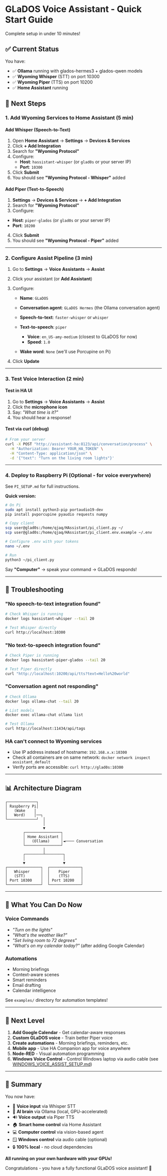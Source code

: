 # GLaDOS Voice Assistant - Quick Start Guide

Complete setup in under 10 minutes!

## ✅ Current Status

You have:
- ✅ **Ollama** running with glados-hermes3 + glados-qwen models
- ✅ **Wyoming Whisper** (STT) on port 10300
- ✅ **Wyoming Piper** (TTS) on port 10200
- ✅ **Home Assistant** running

## 🎯 Next Steps

### 1. Add Wyoming Services to Home Assistant (5 min)

#### Add Whisper (Speech-to-Text)
1. Open **Home Assistant** → **Settings** → **Devices & Services**
2. Click **+ Add Integration**
3. Search for **"Wyoming Protocol"**
4. Configure:
   - **Host**: `hassistant-whisper` (or `glad0s` or your server IP)
   - **Port**: `10300`
5. Click **Submit**
6. You should see **"Wyoming Protocol - Whisper"** added

#### Add Piper (Text-to-Speech)
1. **Settings** → **Devices & Services** → **+ Add Integration**
2. Search for **"Wyoming Protocol"**
3. Configure:
  - **Host**: `piper-glados` (or `glad0s` or your server IP)
   - **Port**: `10200`
4. Click **Submit**
5. You should see **"Wyoming Protocol - Piper"** added

---

### 2. Configure Assist Pipeline (3 min)

1. Go to **Settings** → **Voice Assistants** → **Assist**
2. Click your assistant (or **Add Assistant**)
3. Configure:

   - **Name**: `GLaDOS`

   - **Conversation agent**: `GLaDOS Hermes` (the Ollama conversation agent)

   - **Speech-to-text**: `faster-whisper` or `whisper`

   - **Text-to-speech**: `piper`
     - **Voice**: `en_US-amy-medium` (closest to GLaDOS for now)
     - **Speed**: `1.0`

   - **Wake word**: `None` (we'll use Porcupine on Pi)

4. Click **Update**

---

### 3. Test Voice Interaction (2 min)

#### Test in HA UI
1. Go to **Settings** → **Voice Assistants** → **Assist**
2. Click the **microphone icon**
3. Say: *"What time is it?"*
4. You should hear a response!

#### Test via curl (debug)
```bash
# From your server
curl -X POST "http://assistant-ha:8123/api/conversation/process" \
  -H "Authorization: Bearer YOUR_HA_TOKEN" \
  -H "Content-Type: application/json" \
  -d '{"text": "Turn on the living room lights"}'
```

---

### 4. Deploy to Raspberry Pi (Optional - for voice everywhere)

See `PI_SETUP.md` for full instructions.

**Quick version:**
```bash
# On Pi
sudo apt install python3-pip portaudio19-dev
pip install pvporcupine pyaudio requests numpy

# Copy client
scp user@glad0s:/home/qjaq/HAssistant/pi_client.py ~/
scp user@glad0s:/home/qjaq/HAssistant/pi_client.env.example ~/.env

# Configure .env with your tokens
nano ~/.env

# Run
python3 ~/pi_client.py
```

Say **"Computer"** → speak your command → GLaDOS responds!

---

## 🔧 Troubleshooting

### "No speech-to-text integration found"
```bash
# Check Whisper is running
docker logs hassistant-whisper --tail 20

# Test Whisper directly
curl http://localhost:10300
```

### "No text-to-speech integration found"
```bash
# Check Piper is running
docker logs hassistant-piper-glados --tail 20

# Test Piper directly
curl "http://localhost:10200/api/tts?text=Hello%20world"
```

### "Conversation agent not responding"
```bash
# Check Ollama
docker logs ollama-chat --tail 20

# List models
docker exec ollama-chat ollama list

# Test Ollama
curl http://localhost:11434/api/tags
```

### HA can't connect to Wyoming services
- Use IP address instead of hostname: `192.168.x.x:10300`
- Check all containers are on same network: `docker network inspect assistant_default`
- Verify ports are accessible: `curl http://glad0s:10300`

---

## 📊 Architecture Diagram

```
┌─────────────┐
│ Raspberry Pi│
│   (Wake    │
│   Word)    │──┐
└─────────────┘  │
                 │
                 ▼
        ┌────────────────┐
        │ Home Assistant │
        │   (Ollama)     │◄──── Conversation
        └────────────────┘
                 │
        ┌────────┴────────┐
        │                 │
        ▼                 ▼
┌───────────────┐  ┌──────────────┐
│   Whisper     │  │    Piper     │
│   (STT)       │  │    (TTS)     │
│ Port 10300    │  │ Port 10200   │
└───────────────┘  └──────────────┘
```

---

## 🚀 What You Can Do Now

### Voice Commands
- *"Turn on the lights"*
- *"What's the weather like?"*
- *"Set living room to 72 degrees"*
- *"What's on my calendar today?"* (after adding Google Calendar)

### Automations
- Morning briefings
- Context-aware scenes
- Smart reminders
- Email drafting
- Calendar intelligence

See `examples/` directory for automation templates!

---

## 🎯 Next Level

1. **Add Google Calendar** - Get calendar-aware responses
2. **Custom GLaDOS voice** - Train better Piper voice
3. **Create automations** - Morning briefings, reminders, etc.
4. **Mobile app** - Use HA Companion app for voice anywhere
5. **Node-RED** - Visual automation programming
6. **Windows Voice Control** - Control Windows laptop via audio cable (see [WINDOWS_VOICE_ASSIST_SETUP.md](WINDOWS_VOICE_ASSIST_SETUP.md))

---

## 📝 Summary

You now have:
- 🎤 **Voice input** via Whisper STT
- 🧠 **AI brain** via Ollama (local, GPU-accelerated)
- 🔊 **Voice output** via Piper TTS
- 🏠 **Smart home control** via Home Assistant
- 💻 **Computer control** via vision-based agent
- 🪟 **Windows control** via audio cable (optional)
- 🔒 **100% local** - no cloud dependencies

**All running on your own hardware with your GPUs!**

Congratulations - you have a fully functional GLaDOS voice assistant! 🎉
